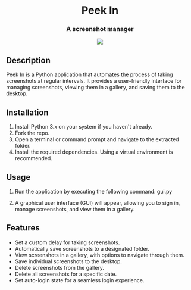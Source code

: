 <h1 align="center"> Peek In</h1>
<h3 align="center">A screenshot manager</h3>

<p align="center">
  <img src="https://user-images.githubusercontent.com/34344118/172986936-47beb405-a5d4-4f88-8fca-facb37ad94fd.png"/>
</p>


## Description
Peek In is a Python application that automates the process of taking screenshots at regular intervals. It provides a user-friendly interface for managing screenshots, viewing them in a gallery, and saving them to the desktop.

## Installation
1. Install Python 3.x on your system if you haven't already.
2. Fork the repo.
3. Open a terminal or command prompt and navigate to the extracted folder.
4. Install the required dependencies.  Using a virtual environment is recommended.

## Usage
1. Run the application by executing the following command: gui.py

2. A graphical user interface (GUI) will appear, allowing you to sign in, manage screenshots, and view them in a gallery.

## Features
- Set a custom delay for taking screenshots.
- Automatically save screenshots to a designated folder.
- View screenshots in a gallery, with options to navigate through them.
- Save individual screenshots to the desktop.
- Delete screenshots from the gallery.
- Delete all screenshots for a specific date.
- Set auto-login state for a seamless login experience.